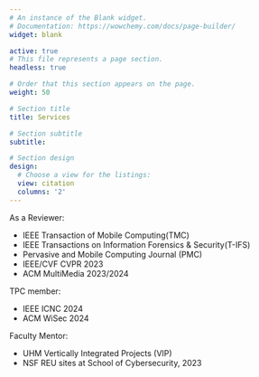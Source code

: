 ```yaml
---
# An instance of the Blank widget.
# Documentation: https://wowchemy.com/docs/page-builder/
widget: blank

active: true
# This file represents a page section.
headless: true

# Order that this section appears on the page.
weight: 50

# Section title
title: Services

# Section subtitle
subtitle: 

# Section design
design:
  # Choose a view for the listings:
  view: citation
  columns: '2'
---
```


As a Reviewer:
- IEEE Transaction of Mobile Computing(TMC)
- IEEE Transactions on Information Forensics & Security(T-IFS)
- Pervasive and Mobile Computing Journal (PMC)
- IEEE/CVF CVPR 2023
- ACM MultiMedia 2023/2024

TPC member:
- IEEE ICNC 2024
- ACM WiSec 2024

Faculty Mentor: 
- UHM Vertically Integrated Projects (VIP)
- NSF REU sites at School of Cybersecurity, 2023
